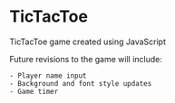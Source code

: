 # TicTacToe

TicTacToe game created using JavaScript

Future revisions to the game will include:

    - Player name input
    - Background and font style updates
    - Game timer
